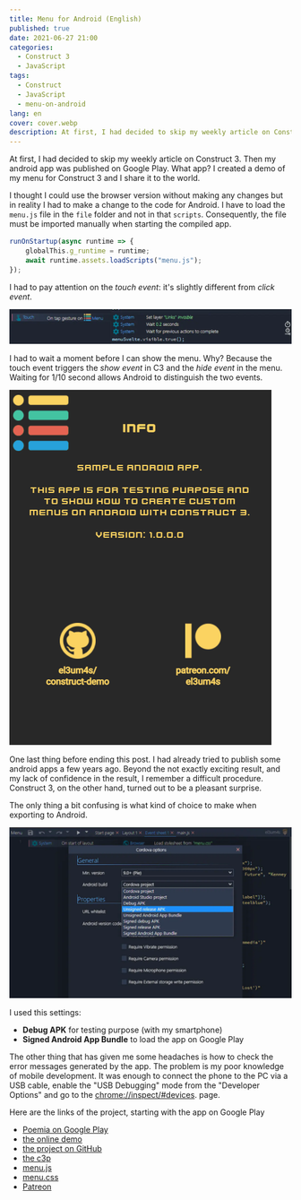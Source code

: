 ```yaml
---
title: Menu for Android (English)
published: true
date: 2021-06-27 21:00
categories:
  - Construct 3
  - JavaScript
tags:
  - Construct
  - JavaScript
  - menu-on-android
lang: en
cover: cover.webp
description: At first, I had decided to skip my weekly article on Construct 3. Then my android app was published on Google Play. What app? I created a demo of my menu for Construct 3 and I share it to the world.
---
```


At first, I had decided to skip my weekly article on Construct 3. Then my android app was published on Google Play. What app? I created a demo of my menu for Construct 3 and I share it to the world.

I thought I could use the browser version without making any changes but in reality I had to make a change to the code for Android. I have to load the `menu.js` file in the `file` folder and not in that `scripts`. Consequently, the file must be imported manually when starting the compiled app.

```js
runOnStartup(async runtime => {
	globalThis.g_runtime = runtime;
	await runtime.assets.loadScripts("menu.js");
});
```

I had to pay attention on the _touch event_: it's slightly different from _click event_.

![Immagine](./delay.webp)

I had to wait a moment before I can show the menu. Why? Because the touch event triggers the _show event_ in C3 and the _hide event_ in the menu. Waiting for 1/10 second allows Android to distinguish the two events.

![test-electron-reload.gif](./animation.gif)

One last thing before ending this post. I had already tried to publish some android apps a few years ago. Beyond the not exactly exciting result, and my lack of confidence in the result, I remember a difficult procedure. Construct 3, on the other hand, turned out to be a pleasant surprise.

The only thing a bit confusing is what kind of choice to make when exporting to Android.

![Immagine](./settings-android.webp)

I used this settings:

- **Debug APK** for testing purpose (with my smartphone)
- **Signed Android App Bundle** to load the app on Google Play

The other thing that has given me some headaches is how to check the error messages generated by the app. The problem is my poor knowledge of mobile development. It was enough to connect the phone to the PC via a USB cable, enable the "USB Debugging" mode from the "Developer Options" and go to the [chrome://inspect/#devices](chrome://inspect/#devices). page.

Here are the links of the project, starting with the app on Google Play

- [Poemia on Google Play](https://play.google.com/store/apps/details?id=com.stranianelli.menu)
- [the online demo](https://c3demo.stranianelli.com/javascript/013-menu-for-android/demo/)  
- [the project on GitHub](https://github.com/el3um4s/construct-demo)
- [the c3p](https://c3demo.stranianelli.com/javascript/013-menu-for-android/source/c3p/menu-for-android.c3p)
- [menu.js](https://c3demo.stranianelli.com/javascript/012-menu/source/lib-menu/menu.js)
- [menu.css](https://c3demo.stranianelli.com/javascript/012-menu/source/lib-menu/menu.css)
- [Patreon](https://www.patreon.com/el3um4s)